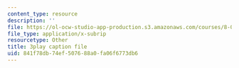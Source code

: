 ```yaml
---
content_type: resource
description: ''
file: https://ol-ocw-studio-app-production.s3.amazonaws.com/courses/8-03sc-physics-iii-vibrations-and-waves-fall-2016/841f78db74ef507688a0fa06f6773db6_kKIQ1h9UuA.vtt
file_type: application/x-subrip
resourcetype: Other
title: 3play caption file
uid: 841f78db-74ef-5076-88a0-fa06f6773db6
---
```

